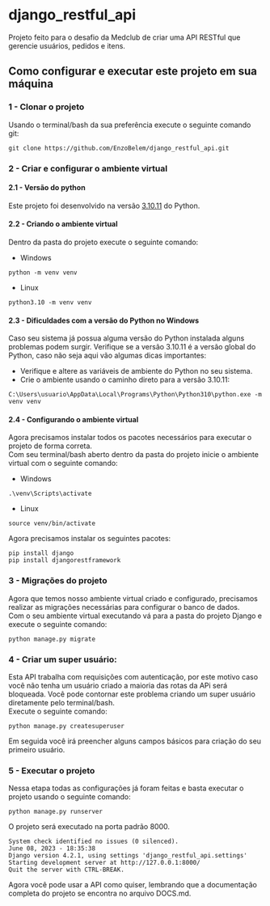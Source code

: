 # django_restful_api
Projeto feito para o desafio da Medclub de criar uma API RESTful que gerencie usuários, pedidos e itens.

## Como configurar e executar este projeto em sua máquina
### 1 - Clonar o projeto
Usando o terminal/bash da sua preferência execute o seguinte comando git:
```
git clone https://github.com/EnzoBelem/django_restful_api.git
```
### 2 - Criar e configurar o ambiente virtual
#### 2.1 - Versão do python
Este projeto foi desenvolvido na versão [3.10.11](https://www.python.org/downloads/release/python-31011/) do Python.
#### 2.2 - Criando o ambiente virtual
Dentro da pasta do projeto execute o seguinte comando:
- Windows
```
python -m venv venv
```
- Linux
```
python3.10 -m venv venv
```
#### 2.3 - Dificuldades com a versão do Python no Windows
Caso seu sistema já possua alguma versão do Python instalada alguns problemas podem surgir. Verifique se a versão 3.10.11 é a versão global do Python,
caso não seja aqui vão algumas dicas importantes:
- Verifique e altere as variáveis de ambiente do Python no seu sistema.
- Crie o ambiente usando o caminho direto para a versão 3.10.11:
```
C:\Users\usuario\AppData\Local\Programs\Python\Python310\python.exe -m venv venv
```
#### 2.4 - Configurando o ambiente virtual
Agora precisamos instalar todos os pacotes necessários para executar o projeto de forma correta.<br>
Com seu terminal/bash aberto dentro da pasta do projeto inicie o ambiente virtual com o seguinte comando:
- Windows
```
.\venv\Scripts\activate
```
- Linux
```
source venv/bin/activate
```
Agora precisamos instalar os seguintes pacotes:
```
pip install django
pip install djangorestframework
```
### 3 - Migrações do projeto
Agora que temos nosso ambiente virtual criado e configurado, precisamos realizar as migrações necessárias para configurar o banco de dados.<br>
Com o seu ambiente virtual executando vá para a pasta do projeto Django e execute o seguinte comando:
```
python manage.py migrate
```
### 4 - Criar um super usuário:
Esta API trabalha com requisições com autenticação, por este motivo caso você não tenha um usuário criado a maioria das rotas da APi será bloqueada. Você pode contornar este problema criando um super usuário diretamente pelo terminal/bash.<br>
Execute o seguinte comando:
```
python manage.py createsuperuser
```
Em seguida você irá preencher alguns campos básicos para criação do seu primeiro usuário.
### 5 - Executar o projeto
Nessa etapa todas as configurações já foram feitas e basta executar o projeto usando o seguinte comando:
```
python manage.py runserver
```
O projeto será executado na porta padrão 8000.
```
System check identified no issues (0 silenced).
June 08, 2023 - 18:35:38
Django version 4.2.1, using settings 'django_restful_api.settings'
Starting development server at http://127.0.0.1:8000/
Quit the server with CTRL-BREAK.
```
Agora você pode usar a API como quiser, lembrando que a documentação completa do projeto se encontra no arquivo DOCS.md.
